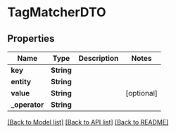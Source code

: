 # TagMatcherDTO

## Properties
Name | Type | Description | Notes
------------ | ------------- | ------------- | -------------
**key** | **String** |  | 
**entity** | **String** |  | 
**value** | **String** |  | [optional] 
**_operator** | **String** |  | 

[[Back to Model list]](../README.md#documentation-for-models) [[Back to API list]](../README.md#documentation-for-api-endpoints) [[Back to README]](../README.md)


